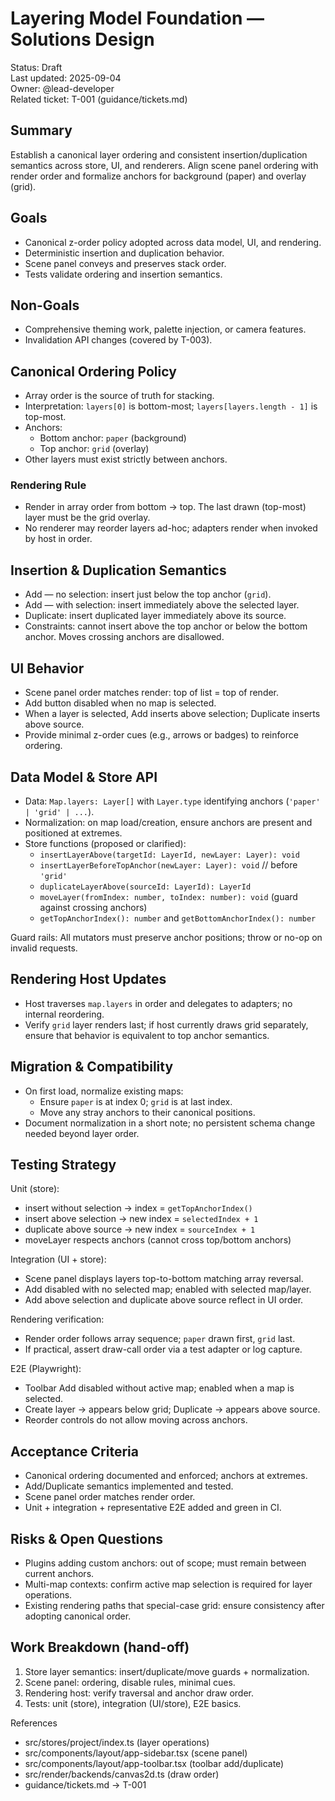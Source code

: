 # Layering Model Foundation — Solutions Design

Status: Draft  
Last updated: 2025-09-04  
Owner: @lead-developer  
Related ticket: T-001 (guidance/tickets.md)

## Summary

Establish a canonical layer ordering and consistent insertion/duplication semantics across store, UI, and renderers. Align scene panel ordering with render order and formalize anchors for background (paper) and overlay (grid).

## Goals

- Canonical z-order policy adopted across data model, UI, and rendering.
- Deterministic insertion and duplication behavior.
- Scene panel conveys and preserves stack order.
- Tests validate ordering and insertion semantics.

## Non-Goals

- Comprehensive theming work, palette injection, or camera features.
- Invalidation API changes (covered by T-003).

## Canonical Ordering Policy

- Array order is the source of truth for stacking.
- Interpretation: `layers[0]` is bottom-most; `layers[layers.length - 1]` is top-most.
- Anchors:
  - Bottom anchor: `paper` (background)
  - Top anchor: `grid` (overlay)
- Other layers must exist strictly between anchors.

### Rendering Rule

- Render in array order from bottom → top. The last drawn (top-most) layer must be the grid overlay.
- No renderer may reorder layers ad-hoc; adapters render when invoked by host in order.

## Insertion & Duplication Semantics

- Add — no selection: insert just below the top anchor (`grid`).
- Add — with selection: insert immediately above the selected layer.
- Duplicate: insert duplicated layer immediately above its source.
- Constraints: cannot insert above the top anchor or below the bottom anchor. Moves crossing anchors are disallowed.

## UI Behavior

- Scene panel order matches render: top of list = top of render.
- Add button disabled when no map is selected.
- When a layer is selected, Add inserts above selection; Duplicate inserts above source.
- Provide minimal z-order cues (e.g., arrows or badges) to reinforce ordering.

## Data Model & Store API

- Data: `Map.layers: Layer[]` with `Layer.type` identifying anchors (`'paper' | 'grid' | ...`).
- Normalization: on map load/creation, ensure anchors are present and positioned at extremes.
- Store functions (proposed or clarified):
  - `insertLayerAbove(targetId: LayerId, newLayer: Layer): void`
  - `insertLayerBeforeTopAnchor(newLayer: Layer): void` // before `'grid'`
  - `duplicateLayerAbove(sourceId: LayerId): LayerId`
  - `moveLayer(fromIndex: number, toIndex: number): void` (guard against crossing anchors)
  - `getTopAnchorIndex(): number` and `getBottomAnchorIndex(): number`

Guard rails: All mutators must preserve anchor positions; throw or no-op on invalid requests.

## Rendering Host Updates

- Host traverses `map.layers` in order and delegates to adapters; no internal reordering.
- Verify `grid` layer renders last; if host currently draws grid separately, ensure that behavior is equivalent to top anchor semantics.

## Migration & Compatibility

- On first load, normalize existing maps:
  - Ensure `paper` is at index 0; `grid` is at last index.
  - Move any stray anchors to their canonical positions.
- Document normalization in a short note; no persistent schema change needed beyond layer order.

## Testing Strategy

Unit (store):

- insert without selection → index = `getTopAnchorIndex()`
- insert above selection → new index = `selectedIndex + 1`
- duplicate above source → new index = `sourceIndex + 1`
- moveLayer respects anchors (cannot cross top/bottom anchors)

Integration (UI + store):

- Scene panel displays layers top-to-bottom matching array reversal.
- Add disabled with no selected map; enabled with selected map/layer.
- Add above selection and duplicate above source reflect in UI order.

Rendering verification:

- Render order follows array sequence; `paper` drawn first, `grid` last.
- If practical, assert draw-call order via a test adapter or log capture.

E2E (Playwright):

- Toolbar Add disabled without active map; enabled when a map is selected.
- Create layer → appears below grid; Duplicate → appears above source.
- Reorder controls do not allow moving across anchors.

## Acceptance Criteria

- Canonical ordering documented and enforced; anchors at extremes.
- Add/Duplicate semantics implemented and tested.
- Scene panel order matches render order.
- Unit + integration + representative E2E added and green in CI.

## Risks & Open Questions

- Plugins adding custom anchors: out of scope; must remain between current anchors.
- Multi-map contexts: confirm active map selection is required for layer operations.
- Existing rendering paths that special-case grid: ensure consistency after adopting canonical order.

## Work Breakdown (hand-off)

1. Store layer semantics: insert/duplicate/move guards + normalization.
2. Scene panel: ordering, disable rules, minimal cues.
3. Rendering host: verify traversal and anchor draw order.
4. Tests: unit (store), integration (UI/store), E2E basics.

References

- src/stores/project/index.ts (layer operations)
- src/components/layout/app-sidebar.tsx (scene panel)
- src/components/layout/app-toolbar.tsx (toolbar add/duplicate)
- src/render/backends/canvas2d.ts (draw order)
- guidance/tickets.md → T-001
